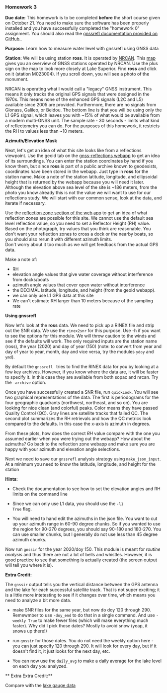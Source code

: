 ### Homework 3  

**Due date:** This homework is to be completed **before** the short course given on October 21. You need to make
sure the software has been properly installed and you have successfully completed the "homework 0" assignment. You should 
also read the [gnssrefl documentation provided on GitHub.](https://github.com/kristinemlarson/gnssrefl).

**Purpose:** Learn how to measure water level with gnssrefl using GNSS data 


**Station:**
We will be using station **ross**. It is operated by [NRCAN](https://www.nrcan.gc.ca). 
This [map](https://webapp.geod.nrcan.gc.ca/geod/data-donnees/cacs-scca.php?locale=en)
gives you an overview of GNSS stations operated by NRCAN. Use the plus sign on the map 
to look more closely at Lake Superior. Find **ross** and click on it (station M023004). 
If you scroll down, you will see a photo of the monument. 

NRCAN is operating what I would call a "legacy" GNSS instrument. This means it only tracks 
the original GPS signals that were designed in the 1970s. This means none of the 
enhanced GPS signals (L2C and L5) available since 2005 are provided. 
Furthermore, there are no signals from Glonass, Galileo, or Beidou. 
The bottom line is that you will be using only the L1 GPS signal, which leaves you with ~15% of what 
would be available from a modern multi-GNSS unit. The sample rate - 30 seconds - limits what 
kind of reflectometry you can do. For the purposes of this homework, it restricts the RH to values less 
than ~10 meters.

**Azimuth/Elevation Mask**

Next, let's get an idea of what this site looks like from a reflections viewpoint. 
Use the geoid tab on the [gnss-reflections webapp](https://gnss-reflections.org/geoid) to
get an idea of its surroundings. You can enter the station coordinates by hand if you know them, 
but since **ross** is part of a public archive known to geodesists, coordinates have been stored in the webapp.
Just type in **ross** for the station name. Make a note of the station 
latitude, longitude, and ellipsoidal height that is returned by the 
webapp because you will need it later. Although the elevation above sea level of 
the site is ~186 meters, from the photo you know already this is not the value 
we will want to use for our reflections study. We will start with our common 
sense, look at the data, and iterate if necessary.

Use the [reflection zone section of the web app](https://gnss-reflections.org/rzones) to get an idea
of what reflection zones are possible for this site. We cannot use the default sea level reflection 
value, so you need to set a Reflector Height (RH) value. Based on the photograph, try values that
you think are reasonable. You don't want your reflection zones to cross 
a dock or the nearby boats, so you should also rerun it with different azimuth limits.  
Don't worry about it too much as we will get feedback from the actual GPS data.

Make a note of:

<UL>
<LI>RH
<LI>elevation angle values that give water coverage without interference from docks/boats
<LI>azimuth angle values that cover open water without interference
<LI>the DECIMAL latitude, longitude, and height (from the geoid webapp).
<LI>we can only use L1 GPS data at this site 
<LI>We can't estimate RH larger than 10 meters because of the sampling rate
</UL>

**Using gnssrefl**

Now let's look at the **ross** data. We need to pick up a RINEX file and strip out the 
SNR data.  We use the <code>rinex2snr</code> for this purpose.  Use -h if you want to 
see the options for this module. We will throw caution to the winds and see if the defaults will work. 
The only required inputs are the station name (ross), the year (2020) and day of year (150) 
(note: to convert from year and day of year to year, 
month, day and vice versa, try the modules <code>ydoy</code> and 
<code>ymd</code>). 

By default the <code>gnssrefl </code> tries to find the RINEX data for you by looking at a few 
key archives.  However, if you know where the data are, it will be faster to specify it.
In this case they are available from both sopac and nrcan. Try the <code>-archive</code> option.

Once you have successfully created a SNR file, run <code>quickLook</code>. 
You will see two graphical representations of the data. The first is 
periodograms for the four geographic quadrants (northwest, northeast, and so on). 
You are looking for nice clean (and colorful) peaks. Color means they have 
passed Quality Control (QC). Gray lines are satellite tracks that failed QC. The second plot summarizes the 
RH retrievals and how the QC metrics look compared to 
the defaults. In this case the x-axis is azimuth in degrees.

From these plots, how does the correct *RH* value compare with the one you assumed earlier when you 
were trying out the webapp?  How about the azimuths?  Go back to the reflection zone webapp and 
make sure you are happy with your azimuth and elevation angle selections.

Next we need to save our <code>gnssrefl</code> analysis strategy using 
<code>make_json_input</code>. At a minimum you need to know 
the latitude, longitude, and height for the station 

**Hints:**

* Check the documentation to see how to set the elevation angles and RH limits on the command line

*  Since we can only use L1 data, you should use the <code>-l1 True</code> flag.

* You will need to hand edit the azimuths in the json file. You want
to cut up your azimuth range in 60-90 degree chunks.  So if you wanted to use the region 
for 90-270 degrees, you should say 90-180
and 180-270. You can use smaller chunks, but I generally do not use less than 45 degree azimuth chunks.

Now run <code>gnssir</code> for the year 2020/doy 150. 
This module is meant for *routine analysis* and thus there are not a lot
of bells and whistles. However, it is good practice to see that something is actually 
created (the screen output will tell you where it is).

**Extra Credit:**

The <code>gnssir</code> output tells you the vertical distance between the GPS antenna and 
the lake for each successful satellite track. That is not 
super exciting; it is a little more intetesting to see if it changes over time, which means 
you need to analyze a bit more data. 

* make SNR files for the same year, but now do doy 120 through 290. Remewmber to use <code>-doy_end</code> to
do that in a single command.  And use <code>-weekly True</code> to make fewer files (which will make
everything much faster).  Why did I pick those dates? Mostly to avoid snow (yeap, it snows up there!) 

* run <code>gnssir</code> for those dates.  You do not need the weekly option here - you can just
specify 120 through 290. It will look for every day, but if it doesn't find it, it just looks for the 
next day, etc.

* You can now use the <code>daily_avg</code> to make a daily average for the lake level on each day 
you analyzed.  

** Extra Extra Credit:**

Compare with the [lake gauge data](https://www.isdm-gdsi.gc.ca/isdm-gdsi/twl-mne/inventory-inventaire/sd-ds-eng.asp?no=10220&user=isdm-gdsi&region=CA)
